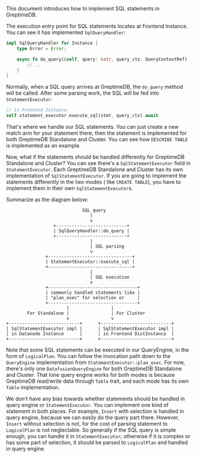 This document introduces how to implement SQL statements in GreptimeDB.

The execution entry point for SQL statements locates at Frontend Instance. You can see it has
implemented `SqlQueryHandler`:

```rust
impl SqlQueryHandler for Instance {
    type Error = Error;

    async fn do_query(&self, query: &str, query_ctx: QueryContextRef) -> Vec<Result<Output>> {
        // ...
    }
}
```

Normally, when a SQL query arrives at GreptimeDB, the `do_query` method will be called. After some parsing work, the SQL
will be fed into `StatementExecutor`:

```rust
// in Frontend Instance:
self.statement_executor.execute_sql(stmt, query_ctx).await
```

That's where we handle our SQL statements. You can just create a new match arm for your statement there, then the
statement is implemented for both GreptimeDB Standalone and Cluster. You can see how `DESCRIBE TABLE` is implemented as
an example.

Now, what if the statements should be handled differently for GreptimeDB Standalone and Cluster? You can see there's
a `SqlStatementExecutor` field in `StatementExecutor`. Each GreptimeDB Standalone and Cluster has its own implementation
of `SqlStatementExecutor`. If you are going to implement the statements differently in the two modes (
like `CREATE TABLE`), you have to implement them in their own `SqlStatementExecutor`s.

Summarize as the diagram below:

```text
                             SQL query                            
                                |                                
                                v                                
                  +---------------------------+                  
                  | SqlQueryHandler::do_query |                  
                  +---------------------------+                  
                                |                                
                                | SQL parsing                    
                                v                                
               +--------------------------------+                
               | StatementExecutor::execute_sql |                
               +--------------------------------+                
                                |                                
                                | SQL execution                    
                                v                                
               +----------------------------------+                
               | commonly handled statements like |
               | "plan_exec" for selection or     |
               +----------------------------------+                
                       |                |                        
        For Standalone |                | For Cluster          
                       v                v                        
+---------------------------+      +---------------------------+ 
| SqlStatementExecutor impl |      | SqlStatementExecutor impl | 
| in Datanode Instance      |      | in Frontend DistInstance  | 
+---------------------------+      +---------------------------+ 
```

Note that some SQL statements can be executed in our QueryEngine, in the form of `LogicalPlan`. You can follow the
invocation path down to the `QueryEngine` implementation from `StatementExecutor::plan_exec`. For now, there's only
one `DatafusionQueryEngine` for both GreptimeDB Standalone and Cluster. That lone query engine works for both modes is
because GreptimeDB read/write data through `Table` trait, and each mode has its own `Table` implementation.

We don't have any bias towards whether statements should be handled in query engine or `StatementExecutor`. You can
implement one kind of statement in both places. For example, `Insert` with selection is handled in query engine, because
we can easily do the query part there. However, `Insert` without selection is not, for the cost of parsing statement
to `LogicalPlan` is not neglectable. So generally if the SQL query is simple enough, you can handle it
in `StatementExecutor`; otherwise if it is complex or has some part of selection, it should be parsed to `LogicalPlan`
and handled in query engine.  
